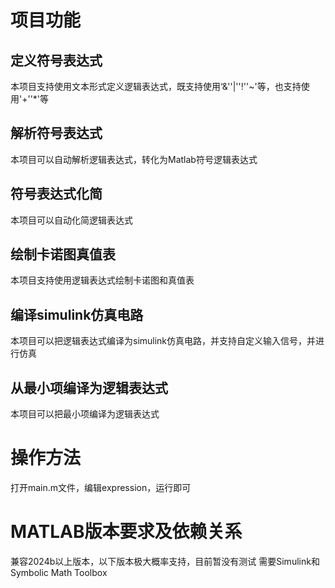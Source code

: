 # 项目功能
## 定义符号表达式
本项目支持使用文本形式定义逻辑表达式，既支持使用‘&''|''!''~'等，也支持使用'+''*'等
## 解析符号表达式
本项目可以自动解析逻辑表达式，转化为Matlab符号逻辑表达式
## 符号表达式化简
本项目可以自动化简逻辑表达式
## 绘制卡诺图真值表
本项目支持使用逻辑表达式绘制卡诺图和真值表
## 编译simulink仿真电路
本项目可以把逻辑表达式编译为simulink仿真电路，并支持自定义输入信号，并进行仿真
## 从最小项编译为逻辑表达式
本项目可以把最小项编译为逻辑表达式

# 操作方法
打开main.m文件，编辑expression，运行即可

# MATLAB版本要求及依赖关系
兼容2024b以上版本，以下版本极大概率支持，目前暂没有测试
需要Simulink和 Symbolic Math Toolbox